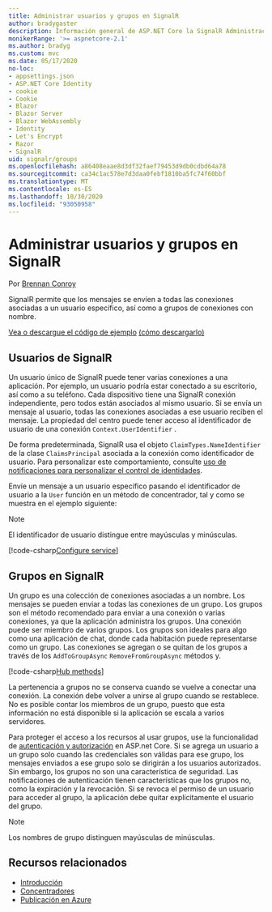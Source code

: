 ```yaml
---
title: Administrar usuarios y grupos en SignalR
author: bradygaster
description: Información general de ASP.NET Core la SignalR Administración de usuarios y grupos.
monikerRange: '>= aspnetcore-2.1'
ms.author: bradyg
ms.custom: mvc
ms.date: 05/17/2020
no-loc:
- appsettings.json
- ASP.NET Core Identity
- cookie
- Cookie
- Blazor
- Blazor Server
- Blazor WebAssembly
- Identity
- Let's Encrypt
- Razor
- SignalR
uid: signalr/groups
ms.openlocfilehash: a86408eaae8d3df32faef79453d9db0cdbd64a78
ms.sourcegitcommit: ca34c1ac578e7d3daa0febf1810ba5fc74f60bbf
ms.translationtype: MT
ms.contentlocale: es-ES
ms.lasthandoff: 10/30/2020
ms.locfileid: "93050958"
---
```

# <a name="manage-users-and-groups-in-no-locsignalr"></a>Administrar usuarios y grupos en SignalR

Por [Brennan Conroy](https://github.com/BrennanConroy)

SignalR permite que los mensajes se envíen a todas las conexiones asociadas a un usuario específico, así como a grupos de conexiones con nombre.

[Vea o descargue el código de ejemplo](https://github.com/dotnet/AspNetCore.Docs/tree/master/aspnetcore/signalr/groups/sample/) [(cómo descargarlo)](xref:index#how-to-download-a-sample)

## <a name="users-in-no-locsignalr"></a>Usuarios de SignalR

Un usuario único de SignalR puede tener varias conexiones a una aplicación. Por ejemplo, un usuario podría estar conectado a su escritorio, así como a su teléfono. Cada dispositivo tiene una SignalR conexión independiente, pero todos están asociados al mismo usuario. Si se envía un mensaje al usuario, todas las conexiones asociadas a ese usuario reciben el mensaje. La propiedad del centro puede tener acceso al identificador de usuario de una conexión `Context.UserIdentifier` .

De forma predeterminada, SignalR usa el objeto `ClaimTypes.NameIdentifier` de la clase `ClaimsPrincipal` asociada a la conexión como identificador de usuario. Para personalizar este comportamiento, consulte [uso de notificaciones para personalizar el control de identidades](xref:signalr/authn-and-authz#use-claims-to-customize-identity-handling).

Envíe un mensaje a un usuario específico pasando el identificador de usuario a la `User` función en un método de concentrador, tal y como se muestra en el ejemplo siguiente:

> [!NOTE]
> El identificador de usuario distingue entre mayúsculas y minúsculas.

[!code-csharp[Configure service](groups/sample/Hubs/ChatHub.cs?range=29-32)]

## <a name="groups-in-no-locsignalr"></a>Grupos en SignalR

Un grupo es una colección de conexiones asociadas a un nombre. Los mensajes se pueden enviar a todas las conexiones de un grupo. Los grupos son el método recomendado para enviar a una conexión o varias conexiones, ya que la aplicación administra los grupos. Una conexión puede ser miembro de varios grupos. Los grupos son ideales para algo como una aplicación de chat, donde cada habitación puede representarse como un grupo. Las conexiones se agregan o se quitan de los grupos a través de los `AddToGroupAsync` `RemoveFromGroupAsync` métodos y.

[!code-csharp[Hub methods](groups/sample/Hubs/ChatHub.cs?range=15-27)]

La pertenencia a grupos no se conserva cuando se vuelve a conectar una conexión. La conexión debe volver a unirse al grupo cuando se restablece. No es posible contar los miembros de un grupo, puesto que esta información no está disponible si la aplicación se escala a varios servidores.

Para proteger el acceso a los recursos al usar grupos, use la funcionalidad de [autenticación y autorización](xref:signalr/authn-and-authz) en ASP.net Core. Si se agrega un usuario a un grupo solo cuando las credenciales son válidas para ese grupo, los mensajes enviados a ese grupo solo se dirigirán a los usuarios autorizados. Sin embargo, los grupos no son una característica de seguridad. Las notificaciones de autenticación tienen características que los grupos no, como la expiración y la revocación. Si se revoca el permiso de un usuario para acceder al grupo, la aplicación debe quitar explícitamente el usuario del grupo.

> [!NOTE]
> Los nombres de grupo distinguen mayúsculas de minúsculas.

## <a name="related-resources"></a>Recursos relacionados

* [Introducción](xref:tutorials/signalr)
* [Concentradores](xref:signalr/hubs)
* [Publicación en Azure](xref:signalr/publish-to-azure-web-app)
